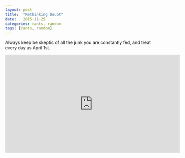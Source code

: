 ```yaml
---
layout: post
title:  "Rethinking Doubt"
date:   2015-11-25
categories: rants, random
tags: [rants, random]
---
```


Always keep be skeptic of all the junk you are constantly fed, and treat every
day as April 1st.

<iframe width="560" height="315" src="https://www.youtube.com/embed/orSjZaeyISI" frameborder="0" allowfullscreen></iframe>

